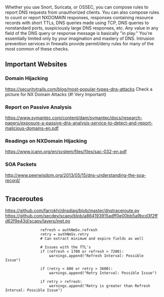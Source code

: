 
Whether you use Snort, Suricata, or OSSEC, you can compose rules to report DNS requests from unauthorized clients. You can also compose rules to count or report NXDOMAIN responses, responses containing resource records with short TTLs, DNS queries made using TCP, DNS queries to nonstandard ports, suspiciously large DNS responses, etc. Any value in any field of the DNS query or response message is basically "in play." You're essentially limited only by your imagination and mastery of DNS. Intrusion prevention services in firewalls provide permit/deny rules for many of the most common of these checks.


## Important Websites

### Domain Hijacking
https://securitytrails.com/blog/most-popular-types-dns-attacks
Check a picture for NX Domain Attacks (#! Very Important)

### Report on Passive Analysis
https://www.symantec.com/content/dam/symantec/docs/research-papers/exposure-a-passive-dns-analysis-service-to-detect-and-report-malicious-domains-en.pdf

### Readings on NXDomain Hijacking
https://www.icann.org/en/system/files/files/sac-032-en.pdf

### SOA Packets
http://www.peerwisdom.org/2013/05/15/dns-understanding-the-soa-record/

#
## Traceroutes
https://github.com/farrokhi/dnsdiag/blob/master/dnstraceroute.py
https://github.com/secdev/scapy/blob/a864193915adff0e00bb5a9bcd3f2ffd62f9e43d/scapy/layers/inet.py

                    refresh = authNmSv.refresh
                    retry = authNmSv.retry
                    # Can extract minimum and expire fields as well
                    
                    # Issues with the TTL's
                    if (refresh < 1700 or refresh > 7200):
                        warnings.append("Refresh Interval: Possible Issue")

                    if (retry < 600 or retry > 3600):
                        warnings.append("Retry Interval: Possible Issue")
                    
                    if retry > refresh:
                        warnings.append("Retry is greater than Refresh Interval: Possible Issue")
